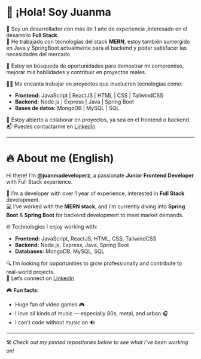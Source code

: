 # 👋 ¡Hola! Soy Juanma

🎯 Soy un desarrollador con más de 1 año de experiencia ,interesado en el desarrollo **Full Stack**.  
🚀 He trabajado con tecnologías del stack **MERN**, estoy también sumergido en Java y SpringBoot actualmente para el backend y poder satisfacer las necesidades del mercado.

💼 Estoy en búsqueda de oportunidades para demostrar mi compromiso, mejorar mis habilidades y contribuir en proyectos reales.

👨‍💻 Me encanta trabajar en proyectos que involucren tecnologías como:
- **Frontend:** JavaScript | ReactJS | HTML | CSS | TailwindCSS  
- **Backend:** Node.js | Express | Java | Spring Boot  
- **Bases de datos:** MongoDB | MySQL | SQL  

🤝 Estoy abierto a colaborar en proyectos, ya sea en el frontend o backend.  
📬 Puedes contactarme en [LinkedIn](https://www.linkedin.com/in/juan-manuel-espi%C3%B1o-pastor-28244183/)

---

# 🔥 About me (English)

Hi there! I’m **@juanmadeveloperz**, a passionate **Junior Frontend Developer** with Full Stack experience.

🎯 I’m a developer with over 1 year of experience, interested in **Full Stack** development.  
💻 I’ve worked with the **MERN stack**, and I’m currently diving into **Spring Boot** & **Spring Boot** for backend development to meet market demands.

🌐 Technologies I enjoy working with:
- **Frontend:** JavaScript, ReactJS, HTML, CSS, TailwindCSS  
- **Backend:** Node.js, Express, Java, Spring Boot  
- **Databases:** MongoDB, MySQL, SQL  

🔍 I’m looking for opportunities to grow professionally and contribute to real-world projects.  
📎 Let’s connect on [LinkedIn](https://www.linkedin.com/in/juan-manuel-espi%C3%B1o-pastor-28244183/)

🎮 **Fun facts:**
- Huge fan of video games 🎮  
- I love all kinds of music — especially 80s, metal, and urban 🎧  
- I can't code without music on 🔊

---

🛠 *Check out my pinned repositories below to see what I’ve been working on!*
